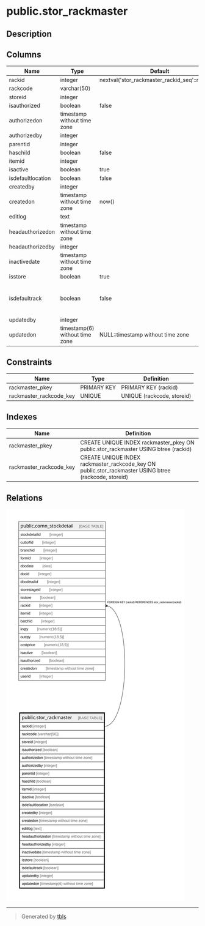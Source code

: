 # public.stor_rackmaster

## Description

## Columns

| Name | Type | Default | Nullable | Children | Parents | Comment |
| ---- | ---- | ------- | -------- | -------- | ------- | ------- |
| rackid | integer | nextval('stor_rackmaster_rackid_seq'::regclass) | false | [public.comn_stockdetail](public.comn_stockdetail.md) |  |  |
| rackcode | varchar(50) |  | false |  |  |  |
| storeid | integer |  | false |  |  |  |
| isauthorized | boolean | false | false |  |  |  |
| authorizedon | timestamp without time zone |  | true |  |  |  |
| authorizedby | integer |  | true |  |  |  |
| parentid | integer |  | true |  |  |  |
| haschild | boolean | false | false |  |  |  |
| itemid | integer |  | true |  |  |  |
| isactive | boolean | true | false |  |  |  |
| isdefaultlocation | boolean | false | false |  |  |  |
| createdby | integer |  | true |  |  |  |
| createdon | timestamp without time zone | now() | true |  |  |  |
| editlog | text |  | true |  |  |  |
| headauthorizedon | timestamp without time zone |  | true |  |  |  |
| headauthorizedby | integer |  | true |  |  |  |
| inactivedate | timestamp without time zone |  | true |  |  |  |
| isstore | boolean | true | false |  |  |  |
| isdefaultrack | boolean | false | false |  |  | Only one rack must be true under one store/stage |
| updatedby | integer |  | true |  |  |  |
| updatedon | timestamp(6) without time zone | NULL::timestamp without time zone | true |  |  |  |

## Constraints

| Name | Type | Definition |
| ---- | ---- | ---------- |
| rackmaster_pkey | PRIMARY KEY | PRIMARY KEY (rackid) |
| rackmaster_rackcode_key | UNIQUE | UNIQUE (rackcode, storeid) |

## Indexes

| Name | Definition |
| ---- | ---------- |
| rackmaster_pkey | CREATE UNIQUE INDEX rackmaster_pkey ON public.stor_rackmaster USING btree (rackid) |
| rackmaster_rackcode_key | CREATE UNIQUE INDEX rackmaster_rackcode_key ON public.stor_rackmaster USING btree (rackcode, storeid) |

## Relations

![er](public.stor_rackmaster.svg)

---

> Generated by [tbls](https://github.com/k1LoW/tbls)
